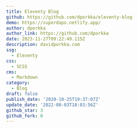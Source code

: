 ```yaml
---
title: Eleventy Blog
github: https://github.com/dporkka/eleventy-blog
demo: https://superdapo.netlify.app/
author: dporkka
author_link: https://github.com/dporkka
date: 2023-11-27T09:22:49.115Z
description: davidporkka.com
ssg:
  - Eleventy
css:
  - SCSS
cms:
  - Markdown
category:
  - Blog
draft: false
publish_date: '2020-10-25T19:37:07Z'
update_date: '2022-08-03T18:03:56Z'
github_star: 3
github_fork: 0
---
```

